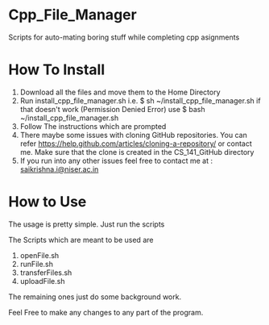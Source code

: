 # Cpp_File_Manager
Scripts for auto-mating boring stuff while completing cpp asignments

# How To Install
1. Download all the files and move them to the Home Directory
2. Run install_cpp_file_manager.sh 
i.e. $ sh ~/install_cpp_file_manager.sh
if that doesn't work (Permission Denied Error)
use $ bash ~/install_cpp_file_manager.sh
3. Follow The instructions which are prompted
4. There maybe some issues with cloning GitHub repositories. You can refer https://help.github.com/articles/cloning-a-repository/ or contact me. Make sure that the clone is created in the CS_141_GitHub directory
5. If you run into any other issues feel free to contact me at :
saikrishna.i@niser.ac.in

# How to Use
The usage is pretty simple. 
Just run the scripts

The Scripts which are meant to be used are 
1. openFile.sh 
2. runFile.sh
3. transferFiles.sh
4. uploadFile.sh

The remaining ones just do some background work. 

Feel Free to make any changes to any part of the program.


